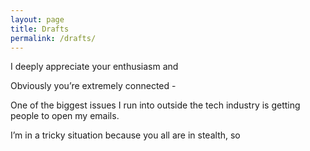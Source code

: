 ```yaml
---
layout: page
title: Drafts
permalink: /drafts/
---
```

I deeply appreciate your enthusiasm and 

Obviously you’re extremely connected - 

One of the biggest issues I run into outside the tech industry is getting people to open my emails. 

I’m in a tricky situation because you all are in stealth, so 